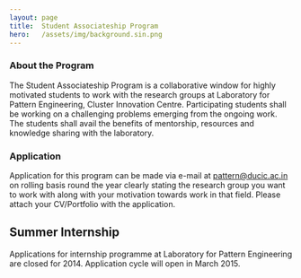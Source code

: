```yaml
---
layout: page
title:  Student Associateship Program
hero:   /assets/img/background.sin.png
---
```

<div class="container">
    <div class="row">
        <div class="col-md-5">
            <h3>About the Program</h3>
            <p>The Student Associateship Program is a collaborative window for highly motivated students to work with the research groups at Laboratory for Pattern Engineering, Cluster Innovation Centre. Participating students shall be working on a challenging problems emerging from the ongoing work.  The students shall avail the benefits of mentorship, resources and knowledge sharing with the laboratory.</p>
            <h3>Application</h3>
            <p>Application for this program can be made via e-mail at <a href="mailto:pattern@ducic.ac.in">pattern@ducic.ac.in</a> on rolling basis round the year clearly stating the research group you want to work with along with your motivation towards work in that field. Please attach your CV/Portfolio with the application.</p>
            <h2>Summer Internship</h2>
            <p>Applications for internship programme at Laboratory for Pattern Engineering are closed for 2014. Application cycle will open in March 2015.</p>
        </div>
    </div>
</div>